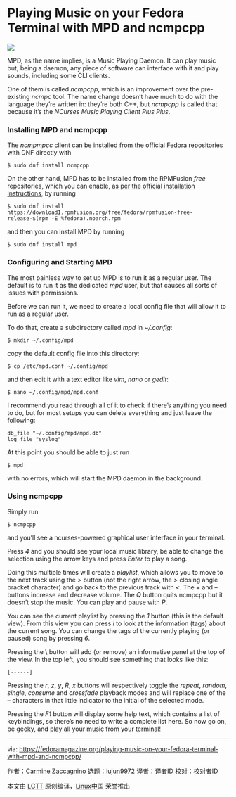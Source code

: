 [#]: collector: (lujun9972)
[#]: translator: ( )
[#]: reviewer: ( )
[#]: publisher: ( )
[#]: url: ( )
[#]: subject: (Playing Music on your Fedora Terminal with MPD and ncmpcpp)
[#]: via: (https://fedoramagazine.org/playing-music-on-your-fedora-terminal-with-mpd-and-ncmpcpp/)
[#]: author: (Carmine Zaccagnino https://fedoramagazine.org/author/carzacc/)

Playing Music on your Fedora Terminal with MPD and ncmpcpp
======

![][1]

MPD, as the name implies, is a Music Playing Daemon. It can play music but, being a daemon, any piece of software can interface with it and play sounds, including some CLI clients.

One of them is called _ncmpcpp_, which is an improvement over the pre-existing _ncmpc_ tool. The name change doesn’t have much to do with the language they’re written in: they’re both C++, but _ncmpcpp_ is called that because it’s the _NCurses Music Playing Client_ _Plus Plus_.

### Installing MPD and ncmpcpp

The _ncmpmpcc_ client can be installed from the official Fedora repositories with DNF directly with

```
$ sudo dnf install ncmpcpp
```

On the other hand, MPD has to be installed from the RPMFusion _free_ repositories, which you can enable, [as per the official installation instructions][2], by running

```
$ sudo dnf install https://download1.rpmfusion.org/free/fedora/rpmfusion-free-release-$(rpm -E %fedora).noarch.rpm
```

and then you can install MPD by running

```
$ sudo dnf install mpd
```

### Configuring and Starting MPD

The most painless way to set up MPD is to run it as a regular user. The default is to run it as the dedicated _mpd_ user, but that causes all sorts of issues with permissions.

Before we can run it, we need to create a local config file that will allow it to run as a regular user.

To do that, create a subdirectory called _mpd_ in _~/.config_:

```
$ mkdir ~/.config/mpd
```

copy the default config file into this directory:

```
$ cp /etc/mpd.conf ~/.config/mpd
```

and then edit it with a text editor like _vim_, _nano_ or _gedit_:

```
$ nano ~/.config/mpd/mpd.conf
```

I recommend you read through all of it to check if there’s anything you need to do, but for most setups you can delete everything and just leave the following:

```
db_file "~/.config/mpd/mpd.db"
log_file "syslog"
```

At this point you should be able to just run

```
$ mpd
```

with no errors, which will start the MPD daemon in the background.

### Using ncmpcpp

Simply run

```
$ ncmpcpp
```

and you’ll see a ncurses-powered graphical user interface in your terminal.

Press _4_ and you should see your local music library, be able to change the selection using the arrow keys and press _Enter_ to play a song.

Doing this multiple times will create a _playlist_, which allows you to move to the next track using the _&gt;_ button (not the right arrow, the _&gt;_ closing angle bracket character) and go back to the previous track with _&lt;_. The + and – buttons increase and decrease volume. The _Q_ button quits ncmpcpp but it doesn’t stop the music. You can play and pause with _P_.

You can see the current playlist by pressing the _1_ button (this is the default view). From this view you can press _i_ to look at the information (tags) about the current song. You can change the tags of the currently playing (or paused) song by pressing _6_.

Pressing the \ button will add (or remove) an informative panel at the top of the view. In the top left, you should see something that looks like this:

```
[------]
```

Pressing the _r_, _z_, _y_, _R_, _x_ buttons will respectively toggle the _repeat_, _random_, _single_, _consume_ and _crossfade_ playback modes and will replace one of the _–_ characters in that little indicator to the initial of the selected mode.

Pressing the _F1_ button will display some help text, which contains a list of keybindings, so there’s no need to write a complete list here. So now go on, be geeky, and play all your music from your terminal!

--------------------------------------------------------------------------------

via: https://fedoramagazine.org/playing-music-on-your-fedora-terminal-with-mpd-and-ncmpcpp/

作者：[Carmine Zaccagnino][a]
选题：[lujun9972][b]
译者：[译者ID](https://github.com/译者ID)
校对：[校对者ID](https://github.com/校对者ID)

本文由 [LCTT](https://github.com/LCTT/TranslateProject) 原创编译，[Linux中国](https://linux.cn/) 荣誉推出

[a]: https://fedoramagazine.org/author/carzacc/
[b]: https://github.com/lujun9972
[1]: https://fedoramagazine.org/wp-content/uploads/2020/02/play_music_mpd-816x346.png
[2]: https://rpmfusion.org/Configuration
